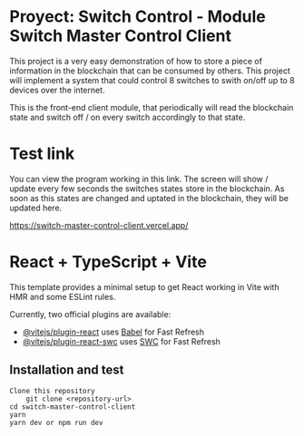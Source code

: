 # Proyect: Switch Control - Module Switch Master Control Client

This project is a very easy demonstration of how to store a piece of information in the blockchain that can be consumed by others. This project will implement a system that could control 8 switches to swith on/off up to 8 devices over the internet.

This is the front-end client module, that periodically will read the blockchain state and switch off / on every switch accordingly to that state.

# Test link

You can view the program working in this link. The screen will show / update every few seconds the switches states store in the blockchain. As soon as this states are changed and uptated in the blockchain, they will be updated here.

https://switch-master-control-client.vercel.app/

# React + TypeScript + Vite

This template provides a minimal setup to get React working in Vite with HMR and some ESLint rules.

Currently, two official plugins are available:

- [@vitejs/plugin-react](https://github.com/vitejs/vite-plugin-react/blob/main/packages/plugin-react/README.md) uses [Babel](https://babeljs.io/) for Fast Refresh
- [@vitejs/plugin-react-swc](https://github.com/vitejs/vite-plugin-react-swc) uses [SWC](https://swc.rs/) for Fast Refresh

## Installation and test

    Clone this repository
        git clone <repository-url>
    cd switch-master-control-client
    yarn
    yarn dev or npm run dev